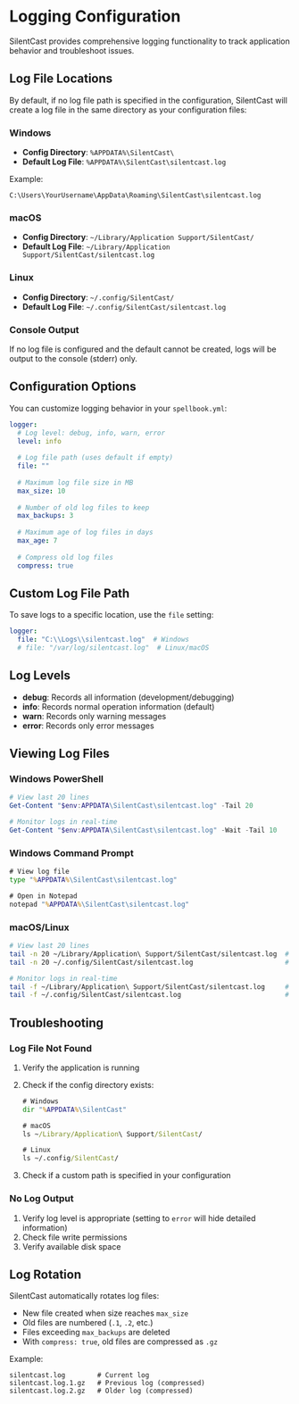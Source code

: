 # Logging Configuration

SilentCast provides comprehensive logging functionality to track application behavior and troubleshoot issues.

## Log File Locations

By default, if no log file path is specified in the configuration, SilentCast will create a log file in the same directory as your configuration files:

### Windows
- **Config Directory**: `%APPDATA%\SilentCast\`
- **Default Log File**: `%APPDATA%\SilentCast\silentcast.log`

Example:
```
C:\Users\YourUsername\AppData\Roaming\SilentCast\silentcast.log
```

### macOS
- **Config Directory**: `~/Library/Application Support/SilentCast/`
- **Default Log File**: `~/Library/Application Support/SilentCast/silentcast.log`

### Linux
- **Config Directory**: `~/.config/SilentCast/`
- **Default Log File**: `~/.config/SilentCast/silentcast.log`

### Console Output
If no log file is configured and the default cannot be created, logs will be output to the console (stderr) only.

## Configuration Options

You can customize logging behavior in your `spellbook.yml`:

```yaml
logger:
  # Log level: debug, info, warn, error
  level: info
  
  # Log file path (uses default if empty)
  file: ""
  
  # Maximum log file size in MB
  max_size: 10
  
  # Number of old log files to keep
  max_backups: 3
  
  # Maximum age of log files in days
  max_age: 7
  
  # Compress old log files
  compress: true
```

## Custom Log File Path

To save logs to a specific location, use the `file` setting:

```yaml
logger:
  file: "C:\\Logs\\silentcast.log"  # Windows
  # file: "/var/log/silentcast.log"  # Linux/macOS
```

## Log Levels

- **debug**: Records all information (development/debugging)
- **info**: Records normal operation information (default)
- **warn**: Records only warning messages
- **error**: Records only error messages

## Viewing Log Files

### Windows PowerShell
```powershell
# View last 20 lines
Get-Content "$env:APPDATA\SilentCast\silentcast.log" -Tail 20

# Monitor logs in real-time
Get-Content "$env:APPDATA\SilentCast\silentcast.log" -Wait -Tail 10
```

### Windows Command Prompt
```cmd
# View log file
type "%APPDATA%\SilentCast\silentcast.log"

# Open in Notepad
notepad "%APPDATA%\SilentCast\silentcast.log"
```

### macOS/Linux
```bash
# View last 20 lines
tail -n 20 ~/Library/Application\ Support/SilentCast/silentcast.log  # macOS
tail -n 20 ~/.config/SilentCast/silentcast.log                       # Linux

# Monitor logs in real-time
tail -f ~/Library/Application\ Support/SilentCast/silentcast.log     # macOS
tail -f ~/.config/SilentCast/silentcast.log                          # Linux
```

## Troubleshooting

### Log File Not Found

1. Verify the application is running
2. Check if the config directory exists:
   ```cmd
   # Windows
   dir "%APPDATA%\SilentCast"
   
   # macOS
   ls ~/Library/Application\ Support/SilentCast/
   
   # Linux
   ls ~/.config/SilentCast/
   ```

3. Check if a custom path is specified in your configuration

### No Log Output

1. Verify log level is appropriate (setting to `error` will hide detailed information)
2. Check file write permissions
3. Verify available disk space

## Log Rotation

SilentCast automatically rotates log files:

- New file created when size reaches `max_size`
- Old files are numbered (`.1`, `.2`, etc.)
- Files exceeding `max_backups` are deleted
- With `compress: true`, old files are compressed as `.gz`

Example:
```
silentcast.log        # Current log
silentcast.log.1.gz   # Previous log (compressed)
silentcast.log.2.gz   # Older log (compressed)
```